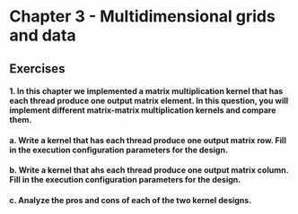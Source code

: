 # Chapter 3 - Multidimensional grids and data

## Exercises

#### 1. In this chapter we implemented a matrix multiplication kernel that has each thread produce one output matrix element. In this question, you will implement different matrix-matrix multiplication kernels and compare them.

#### a. Write a kernel that has each thread produce one output matrix row. Fill in the execution configuration parameters for the design.



#### b. Write a kernel that ahs each thread produce one output matrix column. Fill in the execution configuration parameters for the design.



#### c. Analyze the pros and cons of each of the two kernel designs.